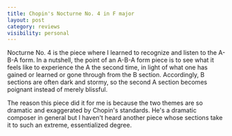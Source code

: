```yaml
---
title: Chopin's Nocturne No. 4 in F major
layout: post
category: reviews
visibility: personal
---
```


Nocturne No. 4 is the piece where I learned to recognize and listen to the A-B-A form. In a nutshell, the point of an A-B-A form piece is to see what it feels like to experience the A the second time, in light of what one has gained or learned or gone through from the B section. Accordingly, B sections are often dark and stormy, so the second A section becomes poignant instead of merely blissful.

The reason this piece did it for me is because the two themes are so dramatic and exaggerated by Chopin's standards. He's a dramatic composer in general but I haven't heard another piece whose sections take it to such an extreme, essentialized degree.
